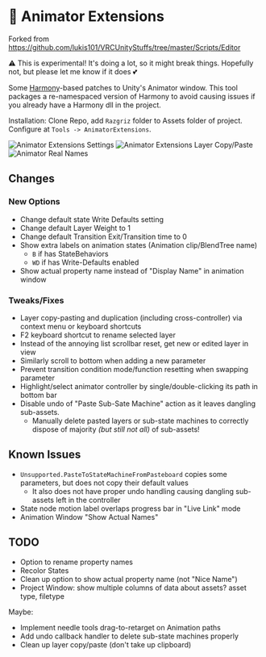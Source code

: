 # 🌸 Animator Extensions

Forked from https://github.com/lukis101/VRCUnityStuffs/tree/master/Scripts/Editor

⚠ This is experimental! It's doing a lot, so it might break things. Hopefully not, but please let me know if it does 💕

Some [Harmony](https://github.com/pardeike/Harmony)-based patches to Unity's Animator window. This tool packages a re-namespaced version of Harmony to avoid causing issues if you already have a Harmony dll in the project.  

Installation: Clone Repo, add `Razgriz` folder to Assets folder of project. Configure at `Tools -> AnimatorExtensions`.

![Animator Extensions Settings](.img/img-AnimatorExtensions-Settings.png)
![Animator Extensions Layer Copy/Paste](.img/img-AnimationLayerCopyPaste.png)
![Animator Real Names](.img/img-AnimationWindowRealNames.png)

## Changes

### New Options

- Change default state Write Defaults setting
- Change default Layer Weight to 1
- Change default Transition Exit/Transition time to 0
- Show extra labels on animation states (Animation clip/BlendTree name)
  - `B` if has StateBehaviors
  - `WD` if has Write-Defaults enabled
- Show actual property name instead of "Display Name" in animation window

### Tweaks/Fixes

- Layer copy-pasting and duplication (including cross-controller) via context menu or keyboard shortcuts
- F2 keyboard shortcut to rename selected layer
- Instead of the annoying list scrollbar reset, get new or edited layer in view
- Similarly scroll to bottom when adding a new parameter
- Prevent transition condition mode/function resetting when swapping parameter
- Highlight/select animator controller by single/double-clicking its path in bottom bar
- Disable undo of "Paste Sub-Sate Machine" action as it leaves dangling sub-assets.  
  - Manually delete pasted layers or sub-state machines to correctly dispose of majority _(but still not all)_ of sub-assets!

## Known Issues

- `Unsupported.PasteToStateMachineFromPasteboard` copies some parameters, but does not copy their default values
  - It also does not have proper undo handling causing dangling sub-assets left in the controller
- State node motion label overlaps progress bar in "Live Link" mode
- Animation Window "Show Actual Names"

## TODO

- Option to rename property names
- Recolor States
- Clean up option to show actual property name (not "Nice Name")
- Project Window: show multiple columns of data about assets? asset type, filetype

Maybe:

- Implement needle tools drag-to-retarget on Animation paths
- Add undo callback handler to delete sub-state machines properly
- Clean up layer copy/paste (don't take up clipboard)
